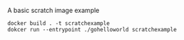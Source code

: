 A basic scratch image example

```
docker build . -t scratchexample
dokcer run --entrypoint ./gohelloworld scratchexample
```

